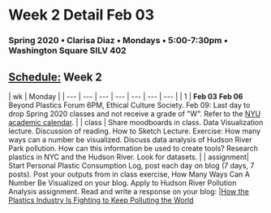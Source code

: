 # Week 2 Detail Feb 03

### Spring 2020 • Clarisa Diaz • Mondays • 5:00-7:30pm • Washington Square SILV 402

## [Schedule:](./) Week 2

| wk | Monday |
| --- | --- | --- | --- | --- | --- | --- |
| 1 | **Feb 03**    **Feb 06** Beyond Plastics Forum 6PM, Ethical Culture Society. Feb 09: Last day to drop Spring 2020 classes and not receive a grade of "W". Refer to the [NYU academic calendar](https://www.nyu.edu/registrar/calendars/university-academic-calendar.html#1194). |
| class | Share moodboards in class. Data Visualization lecture. Discussion of reading. How to Sketch Lecture. Exercise: How many ways can a number be visualized. Discuss data analysis of Hudson River Park pollution. How can this information be used to create tools? Research plastics in NYC and the Hudson River. Look for datasets. | 
| assignment| Start Personal Plastic Consumption Log, post each day on blog (7 days, 7 posts). Post your outputs from in class exercise, How Many Ways Can A Number Be Visualized on your blog. Apply to Hudson River Pollution Analysis assignment. Read and write a response on your blog: |[How the Plastics Industry Is Fighting to Keep Polluting the World](https://theintercept.com/2019/07/20/plastics-industry-plastic-recycling/)  

